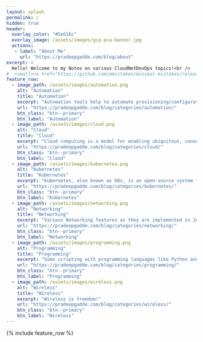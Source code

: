 ```yaml
---
layout: splash
permalink: /
hidden: true
header:
  overlay_color: "#5e616c"
  overlay_image: /assets/images/gcp-pca-banner.jpg
  actions:
   - label: "About Me"
     url: "https://pradeepgadde.com/blog/about"
excerpt: >
  Hello! Welcome to my Notes on various CloudNetDevOps topics!<br />
#  <small><a href="https://github.com/mmistakes/minimal-mistakes/releases/tag/4.24.0">Latest release v4.24.0</a></small>
feature_row:
  - image_path: /assets/images/automation.png
    alt: "Automation"
    title: "Automation"
    excerpt: "Automation tools help to automate provisioning/configuration, troubleshooting, operations/maintenance, validation and reporting of infrastructure components."
    url: "https://pradeepgadde.com/blog/categories/automation/"
    btn_class: "btn--primary"
    btn_label: "Automation"
  - image_path: /assets/images/cloud.png
    alt: "Cloud"
    title: "Cloud"
    excerpt: "Cloud computing is a model for enabling ubiquitous, convenient, on-demand network access to a shared pool of configurable computing resources (e.g., networks, servers, storage, applications, and services) that can be rapidly provisioned and released with minimal management effort or service provider interaction."
    url: "https://pradeepgadde.com/blog/categories/cloud/"
    btn_class: "btn--primary"
    btn_label: "Cloud"
  - image_path: /assets/images/kubernetes.png
    alt: "Kubernetes"
    title: "Kubernetes"
    excerpt: "Kubernetes, also known as K8s, is an open-source system for automating deployment, scaling, and management of containerized applications."
    url: "https://pradeepgadde.com/blog/categories/kubernetes/"
    btn_class: "btn--primary"
    btn_label: "Kubernetes"        
  - image_path: /assets/images/networking.png
    alt: "Networking"
    title: "Networking"
    excerpt: "Various Networking features as they are implemented in Juniper Networks Junos OS."
    url: "https://pradeepgadde.com/blog/categories/networking/"
    btn_class: "btn--primary"
    btn_label: "Networking"     
  - image_path: /assets/images/programming.png
    alt: "Programming"
    title: "Programming"
    excerpt: "Some scripting with programming languages like Python and Go!"
    url: "https://pradeepgadde.com/blog/categories/programming/"
    btn_class: "btn--primary"
    btn_label: "Programming"       
  - image_path: /assets/images/wireless.png
    alt: "Wireless"
    title: "Wireless"
    excerpt: "Wireless is freedom!"
    url: "https://pradeepgadde.com/blog/categories/wireless/"
    btn_class: "btn--primary"
    btn_label: "Wireless"      
---
```


{% include feature_row %}
